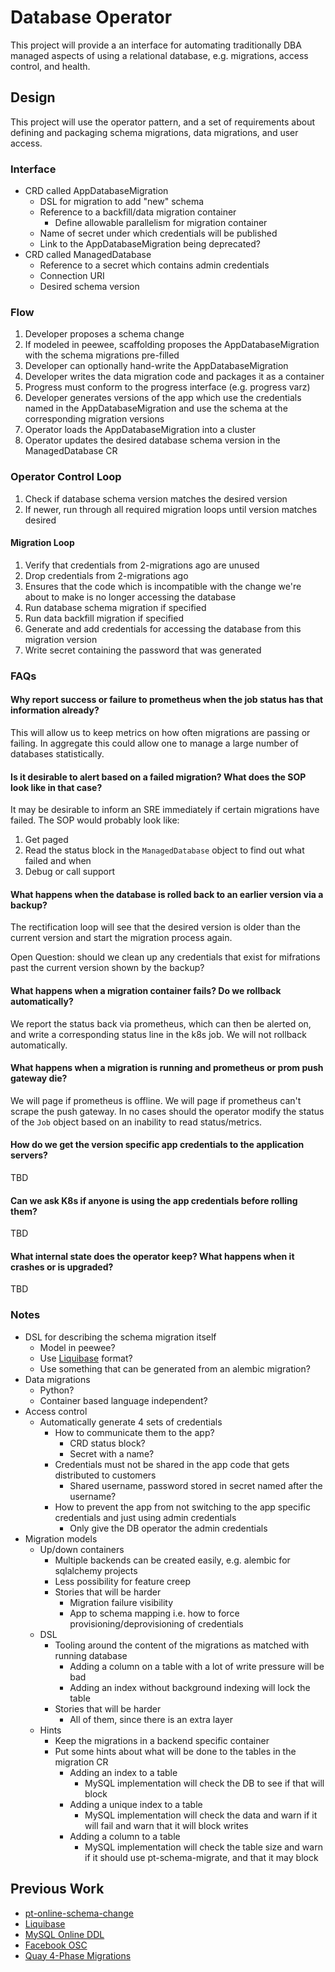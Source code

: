 # Database Operator

This project will provide a an interface for automating traditionally DBA managed aspects of using a relational database, e.g. migrations, access control, and health.

## Design

This project will use the operator pattern, and a set of requirements about defining and packaging schema migrations, data migrations, and user access.

### Interface

* CRD called AppDatabaseMigration
  * DSL for migration to add "new" schema
  * Reference to a backfill/data migration container
    * Define allowable parallelism for migration container
  * Name of secret under which credentials will be published 
  * Link to the AppDatabaseMigration being deprecated?
* CRD called ManagedDatabase
  * Reference to a secret which contains admin credentials
  * Connection URI
  * Desired schema version

### Flow

1. Developer proposes a schema change
  1. If modeled in peewee, scaffolding proposes the AppDatabaseMigration with the schema migrations pre-filled
  1. Developer can optionally hand-write the AppDatabaseMigration
1. Developer writes the data migration code and packages it as a container
  1. Progress must conform to the progress interface (e.g. progress varz)
1. Developer generates versions of the app which use the credentials named in the AppDatabaseMigration and use the schema at the corresponding migration versions
1. Operator loads the AppDatabaseMigration into a cluster
1. Operator updates the desired database schema version in the ManagedDatabase CR

### Operator Control Loop

1. Check if database schema version matches the desired version
  1. If newer, run through all required migration loops until version matches desired

#### Migration Loop

1. Verify that credentials from 2-migrations ago are unused
  1. Drop credentials from 2-migrations ago
  1. Ensures that the code which is incompatible with the change we're about to make is no longer accessing the database
1. Run database schema migration if specified
1. Run data backfill migration if specified
1. Generate and add credentials for accessing the database from this migration version 
  1. Write secret containing the password that was generated

### FAQs

#### Why report success or failure to prometheus when the job status has that information already?

This will allow us to keep metrics on how often migrations are passing or failing. In aggregate
this could allow one to manage a large number of databases statistically.

#### Is it desirable to alert based on a failed migration? What does the SOP look like in that case?

It may be desirable to inform an SRE immediately if certain migrations
have failed. The SOP would probably look like:

1. Get paged
2. Read the status block in the `ManagedDatabase` object to find out what failed and when
3. Debug or call support

#### What happens when the database is rolled back to an earlier version via a backup?

The rectification loop will see that the desired version is older than the current version
and start the migration process again.

Open Question: should we clean up any credentials that exist for mifrations past the current version
shown by the backup?

#### What happens when a migration container fails? Do we rollback automatically?

We report the status back via prometheus, which can then be alerted on, and write a corresponding
status line in the k8s job. We will not rollback automatically.

#### What happens when a migration is running and prometheus or prom push gateway die?

We will page if prometheus is offline. We will page if prometheus can't scrape the push gateway.
In no cases should the operator modify the status of the `Job` object based on an inability to read
status/metrics.

#### How do we get the version specific app credentials to the application servers?

TBD

#### Can we ask K8s if anyone is using the app credentials before rolling them?

TBD

#### What internal state does the operator keep? What happens when it crashes or is upgraded?

TBD

### Notes

* DSL for describing the schema migration itself
  * Model in peewee?
  * Use [Liquibase](https://rollout.io/blog/liquibase-tutorial-manage-database-schema/) format?
  * Use something that can be generated from an alembic migration?
* Data migrations
  * Python?
  * Container based language independent?
* Access control
  * Automatically generate 4 sets of credentials
    * How to communicate them to the app?
      * CRD status block?
      * Secret with a name?
    * Credentials must not be shared in the app code that gets distributed to customers
      * Shared username, password stored in secret named after the username?
    * How to prevent the app from not switching to the app specific credentials and just using admin credentials
      * Only give the DB operator the admin credentials 
* Migration models
  * Up/down containers
    * Multiple backends can be created easily, e.g. alembic for sqlalchemy projects
    * Less possibility for feature creep
    * Stories that will be harder
      * Migration failure visibility
      * App to schema mapping i.e. how to force provisioning/deprovisioning of credentials
  * DSL
    * Tooling around the content of the migrations as matched with running database
      * Adding a column on a table with a lot of write pressure will be bad
      * Adding an index without background indexing will lock the table
    * Stories that will be harder
      * All of them, since there is an extra layer
  * Hints
    * Keep the migrations in a backend specific container
    * Put some hints about what will be done to the tables in the migration CR
      * Adding an index to a table
        * MySQL implementation will check the DB to see if that will block
      * Adding a unique index to a table
        * MySQL implementation will check the data and warn if it will fail and warn that it will block writes
      * Adding a column to a table
        * MySQL implementation will check the table size and warn if it should use pt-schema-migrate, and that it may block

## Previous Work

* [pt-online-schema-change](https://www.percona.com/doc/percona-toolkit/LATEST/pt-online-schema-change.html)
* [Liquibase](https://rollout.io/blog/liquibase-tutorial-manage-database-schema/)
* [MySQL Online DDL](https://www.fromdual.com/online-ddl_vs_pt-online-schema-change)
* [Facebook OSC](https://github.com/facebookincubator/OnlineSchemaChange)
* [Quay 4-Phase Migrations](https://github.com/coreos-inc/quay-policies-encrypted/blob/master/dbmigrations.md)
